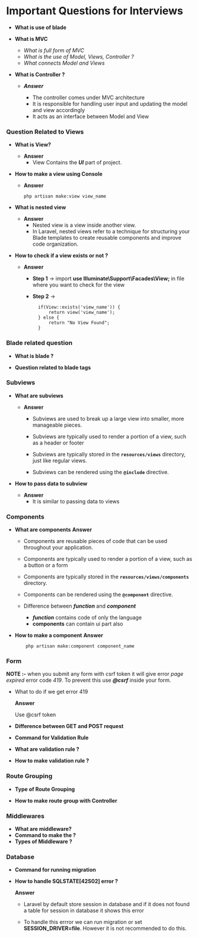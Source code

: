 # Important Questions for Interviews

- **What is use of blade**

- **What is MVC**
  
  - _What is full form of MVC_
  - _What is the use of Model, Views, Controller ?_
  - _What connects Model and Views_

- **What is Controller ?**
  
  - ***Answer***
    
    - The controller comes under MVC architecture
    - It is responsible for handling user input and updating the model and view accordingly
    - It acts as an interface between Model and View

### Question Related to Views

- **What is View?**
  
  - **Answer**
    - View Contains the ***UI*** part of project.

- **How to make a view using Console**
  
  - **Answer**
    
        php artisan make:view view_name

- **What is nested view**
  
  - **Answer**
    - Nested view is a view inside another view.
    - In Laravel, nested views refer to a technique for structuring your Blade templates to create reusable components and improve code organization.

- **How to check if a view exists or not ?**
  
  - **Answer**
    
    - **Step 1** -> import **use Illuminate\Support\Facades\View;** in file where you want to check for the view
    
    - **Step 2** ->
      
            if(View::exists('view_name')) {
                return view('view_name');  
            } else {
                return "No View Found";
            }

### Blade related question

- **What is blade ?**

- **Question related to blade tags**

### Subviews

- **What are subviews**
  
  - **Answer**
    
    - Subviews are used to break up a large view into smaller, more manageable pieces.
    
    - Subviews are typically used to render a portion of a view, such as a header or footer
    
    - Subviews are typically stored in the **`resources/views`** directory, just like regular views.
    
    - Subviews can be rendered using the **`@include`** directive.

- **How to pass data to subview**
  
  - **Answer**
    - It is similar to passing data to views

### Components

- **What are components**
   **Answer**
  
  - Components are reusable pieces of code that can be used throughout your application.
  
  - Components are typically used to render a portion of a view, such as a button or a form
  
  - Components are typically stored in the **`resources/views/components`** directory.
  
  - Components can be rendered using the **`@component`** directive.
  
  - Difference between ***function*** and ***component*** 
    
    - ***function*** contains code of only the language
    - **components** can contain ui part also

- **How to make a component**
    **Answer**
  
          php artisan make:component component_name

### Form

**NOTE :-** when you submit any form with csrf token it will give error *page expired* error code *419*. To prevent this use ***@csrf*** inside your form.

- What to do if we get error 419
  
  **Answer**
  
  Use @csrf token

- **Difference between GET and POST request**

- **Command for Validation Rule**

- **What are validation rule ?**

- **How to make validation rule ?**

### Route Grouping

- **Type of Route Grouping**

- **How to make route group with Controller**

### Middlewares

- **What are middleware?**
- **Command to make the ?**
- **Types of Middleware ?**

### Database

- **Command for running migration**

- **How to handle SQLSTATE[42S02]  error ?**
  
  **Answer**
  
  - Laravel by default store session in database and if it does not found a table for session in database it shows this error 
  
  - To handle this errror we can run migration or set **SESSION_DRIVER=file**. However it is not recommended to do this.
